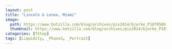 ```yaml
---
layout: post
title: "Lincoln & Lenox, Miami"
image:
  path: https://www.botzilla.com/blog/archives/pix2014/bjorke_P1070586.jpg
  thumbnail: https://www.botzilla.com/blog/archives/pix2014/bjorke_P1070586.jpg
categories: [fStop]
tags: [Liquidity, _Phase3, _Portrait]
---
```





